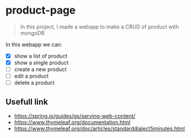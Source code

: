 # product-page

> In this project, I made a webapp to make a CRUD of product with mongoDB

In this webapp we can:
- [x] show a list of product
- [x] show a single product
- [ ] create a new product
- [ ] edit a product
- [ ] delete a product

## Usefull link
- https://spring.io/guides/gs/serving-web-content/
- https://www.thymeleaf.org/documentation.html
- https://www.thymeleaf.org/doc/articles/standarddialect5minutes.html


